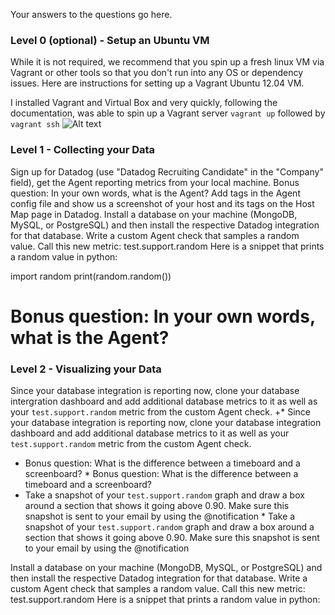 Your answers to the questions go here.

### Level 0 (optional) - Setup an Ubuntu VM
While it is not required, we recommend that you spin up a fresh linux VM via Vagrant or other tools so that you don't run into any OS or dependency issues. Here are instructions for setting up a Vagrant Ubuntu 12.04 VM.

I installed Vagrant and Virtual Box and very quickly, following the documentation, was able to spin up a Vagrant server `vagrant up` followed by `vagrant ssh`
![Alt text](images/vagrant.jpg "Vagrant Server")

### Level 1 - Collecting your Data

Sign up for Datadog (use "Datadog Recruiting Candidate" in the "Company" field), get the Agent reporting metrics from your local machine.
Bonus question: In your own words, what is the Agent?
Add tags in the Agent config file and show us a screenshot of your host and its tags on the Host Map page in Datadog.
Install a database on your machine (MongoDB, MySQL, or PostgreSQL) and then install the respective Datadog integration for that database.
Write a custom Agent check that samples a random value. Call this new metric: test.support.random
Here is a snippet that prints a random value in python:

import random
print(random.random())



# Bonus question: In your own words, what is the Agent?

### Level 2 - Visualizing your Data

 Since your database integration is reporting now, clone your database intergration dashboard and add additional database metrics to it as well as your `test.support.random` metric from the custom Agent check.		 +* Since your database integration is reporting now, clone your database integration dashboard and add additional database metrics to it as well as your `test.support.random` metric from the custom Agent check.
  * Bonus question: What is the difference between a timeboard and a screenboard?		  * Bonus question: What is the difference between a timeboard and a screenboard?
  * Take a snapshot of your `test.support.random` graph and draw a box around a section that shows it going above 0.90. Make sure this snapshot is sent to your email by using the @notification		  * Take a snapshot of your `test.support.random` graph and draw a box around a section that shows it going above 0.90. Make sure this snapshot is sent to your email by using the @notification


Install a database on your machine (MongoDB, MySQL, or PostgreSQL) and then install the respective Datadog integration for that database.
Write a custom Agent check that samples a random value. Call this new metric: test.support.random
Here is a snippet that prints a random value in python:
